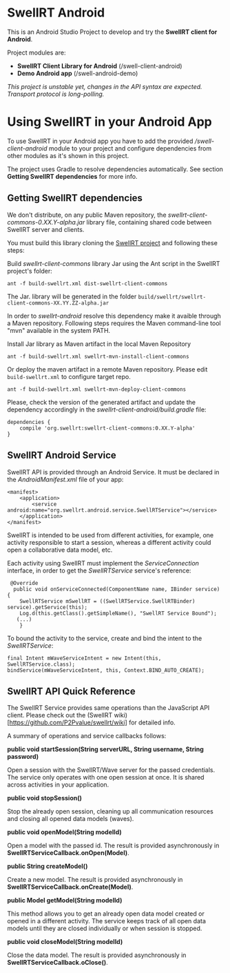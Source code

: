 # SwellRT Android

This is an Android Studio Project to develop and try the **SwellRT client for Android**.

Project modules are:

- **SwellRT Client Library for Android** (/swell-client-android)
- **Demo Android app** (/swell-android-demo)

*This project is unstable yet, changes in the API syntax are expected.
Transport protocol is long-polling.*

# Using SwellRT in your Android App

To use SwellRT in your Android app you have to add the provided */swell-client-android* module to
your project and configure dependencies from other modules as it's shown in this project.

The project uses Gradle to resolve dependencies automatically. See section **Getting SwellRT dependencies** for more info.

## Getting SwellRT dependencies

We don't distribute, on any public Maven repository, the *swellrt-client-commons-0.XX.Y-alpha.jar* library file, containing
shared code between SwellRT server and clients.

You must build this library cloning the [SwellRT project](https://github.com/P2Pvalue/swellrt)
and following these steps:


Build *swellrt-client-commons* library Jar using the Ant script in the SwellRT project's folder:

```
ant -f build-swellrt.xml dist-swellrt-client-commons
```

The Jar. library will be generated in the folder `build/swellrt/swellrt-client-commons-XX.YY.ZZ-alpha.jar`

In order to *swellrt-android* resolve this dependency make it avaible through a Maven repository. 
Following steps requires the Maven command-line tool "mvn" available in the system PATH.

Install Jar library as Maven artifact in the local Maven Repository

```
ant -f build-swellrt.xml swellrt-mvn-install-client-commons
```

Or deploy the maven artifact in a remote Maven repository. Please edit `build-swellrt.xml` to configure
target repo.

```
ant -f build-swellrt.xml swellrt-mvn-deploy-client-commons
```


Please, check the version of the generated artifact and update the dependency accordingly
in the *swellrt-client-android/build.gradle* file:

```
dependencies {
    compile 'org.swellrt:swellrt-client-commons:0.XX.Y-alpha'
}
```



## SwellRT Android Service

SwellRT API is provided through an Android Service. It must be declared in the  *AndroidManifest.xml* file of your app:

```
<manifest>
    <application>
        <service android:name="org.swellrt.android.service.SwellRTService"></service>
    </application>
</manifest>
```

SwellRT is intended to be used from different activities, for example, one activity responsible to start
a session, whereas a different activity could open a collaborative data model, etc.

Each activity using SwellRT must implement the *ServiceConnection* interface,
in order to get the *SwellRTService* service's reference:

```
 @Override
  public void onServiceConnected(ComponentName name, IBinder service) {
    SwellRTService mSwellRT = ((SwellRTService.SwellRTBinder) service).getService(this);
    Log.d(this.getClass().getSimpleName(), "SwellRT Service Bound");
   (...)
    }
```

To bound the activity to the service, create and bind the intent to the *SwellRTService*:

```
final Intent mWaveServiceIntent = new Intent(this, SwellRTService.class);
bindService(mWaveServiceIntent, this, Context.BIND_AUTO_CREATE);
```


## SwellRT API Quick Reference

The SwellRT Service provides same operations than the JavaScript API client.
Please check out the (SwellRT wiki)[https://github.com/P2Pvalue/swellrt/wiki] for detailed info.

A summary of operations and service callbacks follows:


**public void startSession(String serverURL, String username, String password)**

Open a session with the SwellRT/Wave server for the passed credentials.
The service only operates with one open session at once. It is shared across activities in your application.

**public void stopSession()**

Stop the already open session, cleaning up all communication resources and closing all opened data models (waves).


**public void openModel(String modelId)**

Open a model with the passed id. The result is provided asynchronously in **SwellRTServiceCallback.onOpen(Model)**.

**public String createModel()**

Create a new model. The result is provided asynchronously in **SwellRTServiceCallback.onCreate(Model)**.

**public Model getModel(String modelId)**

This method allows you to get an already open data model created or opened in a different activity.
The service keeps track of all open data models until they are closed individually or when session is stopped.

**public void closeModel(String modelId)**

Close the data model. The result is provided asynchronously in **SwellRTServiceCallback.oClose()**.


